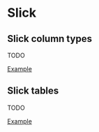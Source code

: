 # Slick

## Slick column types

TODO

[Example](https://github.com/KyleU/boilerplay/blob/master/app/models/table/settings/SettingKeyTypeColumnType.scala)


## Slick tables

TODO

[Example](https://github.com/KyleU/boilerplay/blob/master/app/models/table/note/NoteTable.scala)
